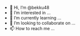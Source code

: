 - 👋 Hi, I’m @bekku48
- 👀 I’m interested in ...
- 🌱 I’m currently learning ...
- 💞️ I’m looking to collaborate on ...
- 📫 How to reach me ...

<!---
You can use array or list to complete a task.
Create a class Product with attributes and function:
• string name;
• bool is_available;
• double price;
• Register()- fills class attributes with values (asks user to enter values);
• Print()- outputs class attributes values.
Class Program functions:
• Write_to_file (List<Product>products) - the function receives an
list(array) (array type - Product) with values . Function writes list(array) values to data.txt
file.
• Read_from_file () –reads the contents of the file to a list( array )( type - Product)
from data.txt file. The function RETURNS a list (array) with values.
• PrintAll (List<Product> products) - a function receives the Product type
list(array) and displays it on the screen;
„data.txt” file content example:
Chocolate;true;2,25
Cream;false;2
Bread;true;1,69
In Main() create Product list or array.
Create a menu:
1. Add product
2. Print products information //use PrintAll() function
3. Save to file //use Write_to_file() function
4. Read from the file //use Read_from_file() and PrintAll() functions
5. Exit
Choice: _
--->
